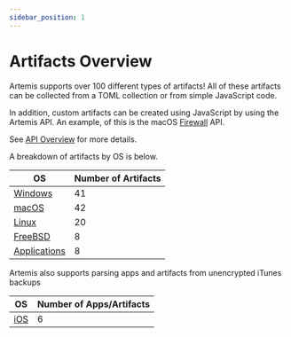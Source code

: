 ```yaml
---
sidebar_position: 1
---
```


# Artifacts Overview

Artemis supports over 100 different types of artifacts! All of these artifacts
can be collected from a TOML collection or from simple JavaScript code.

In addition, custom artifacts can be created using JavaScript by using the
Artemis API. An example, of this is the macOS
[Firewall](https://github.com/puffyCid/artemis-api/blob/main/src/macos/plist/firewall.ts)
API.

See [API Overview](../API/overview.md) for more details.

A breakdown of artifacts by OS is below.

| OS                                | Number of Artifacts |
| --------------------------------- | ------------------- |
| [Windows](./windows.md)           | 41                  |
| [macOS](./macos.md)               | 42                  |
| [Linux](./linux.md)               | 20                  |
| [FreeBSD](./freebsd.md)           | 8                   |
| [Applications](./applications.md) | 8                   |

Artemis also supports parsing apps and artifacts from unencrypted iTunes backups

| OS              | Number of Apps/Artifacts |
| --------------- | ------------------------ |
| [iOS](./ios.md) | 6                        |
